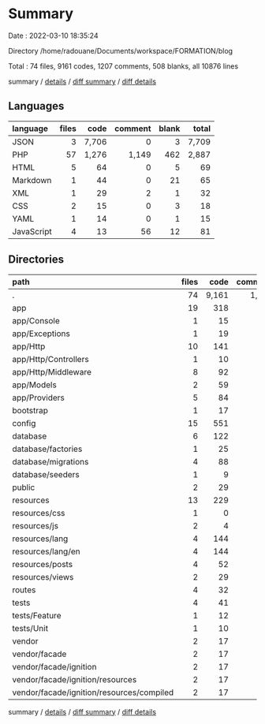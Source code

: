 # Summary

Date : 2022-03-10 18:35:24

Directory /home/radouane/Documents/workspace/FORMATION/blog

Total : 74 files,  9161 codes, 1207 comments, 508 blanks, all 10876 lines

summary / [details](details.md) / [diff summary](diff.md) / [diff details](diff-details.md)

## Languages
| language | files | code | comment | blank | total |
| :--- | ---: | ---: | ---: | ---: | ---: |
| JSON | 3 | 7,706 | 0 | 3 | 7,709 |
| PHP | 57 | 1,276 | 1,149 | 462 | 2,887 |
| HTML | 5 | 64 | 0 | 5 | 69 |
| Markdown | 1 | 44 | 0 | 21 | 65 |
| XML | 1 | 29 | 2 | 1 | 32 |
| CSS | 2 | 15 | 0 | 3 | 18 |
| YAML | 1 | 14 | 0 | 1 | 15 |
| JavaScript | 4 | 13 | 56 | 12 | 81 |

## Directories
| path | files | code | comment | blank | total |
| :--- | ---: | ---: | ---: | ---: | ---: |
| . | 74 | 9,161 | 1,207 | 508 | 10,876 |
| app | 19 | 318 | 192 | 108 | 618 |
| app/Console | 1 | 15 | 12 | 6 | 33 |
| app/Exceptions | 1 | 19 | 17 | 6 | 42 |
| app/Http | 10 | 141 | 74 | 46 | 261 |
| app/Http/Controllers | 1 | 10 | 0 | 4 | 14 |
| app/Http/Middleware | 8 | 92 | 52 | 35 | 179 |
| app/Models | 2 | 59 | 24 | 20 | 103 |
| app/Providers | 5 | 84 | 65 | 30 | 179 |
| bootstrap | 1 | 17 | 30 | 9 | 56 |
| config | 15 | 551 | 717 | 237 | 1,505 |
| database | 6 | 122 | 56 | 25 | 203 |
| database/factories | 1 | 25 | 10 | 5 | 40 |
| database/migrations | 4 | 88 | 40 | 16 | 144 |
| database/seeders | 1 | 9 | 6 | 4 | 19 |
| public | 2 | 29 | 30 | 14 | 73 |
| resources | 13 | 229 | 78 | 44 | 351 |
| resources/css | 1 | 0 | 0 | 1 | 1 |
| resources/js | 2 | 4 | 18 | 9 | 31 |
| resources/lang | 4 | 144 | 60 | 24 | 228 |
| resources/lang/en | 4 | 144 | 60 | 24 | 228 |
| resources/posts | 4 | 52 | 0 | 4 | 56 |
| resources/views | 2 | 29 | 0 | 6 | 35 |
| routes | 4 | 32 | 40 | 17 | 89 |
| tests | 4 | 41 | 15 | 19 | 75 |
| tests/Feature | 1 | 12 | 5 | 5 | 22 |
| tests/Unit | 1 | 10 | 5 | 4 | 19 |
| vendor | 2 | 17 | 27 | 1 | 45 |
| vendor/facade | 2 | 17 | 27 | 1 | 45 |
| vendor/facade/ignition | 2 | 17 | 27 | 1 | 45 |
| vendor/facade/ignition/resources | 2 | 17 | 27 | 1 | 45 |
| vendor/facade/ignition/resources/compiled | 2 | 17 | 27 | 1 | 45 |

summary / [details](details.md) / [diff summary](diff.md) / [diff details](diff-details.md)
